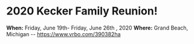 # 2020 Kecker Family Reunion!

__When:__ Friday, June 19th- Friday, June 26th , 2020
__Where:__ Grand Beach, Michigan -- https://www.vrbo.com/390382ha
